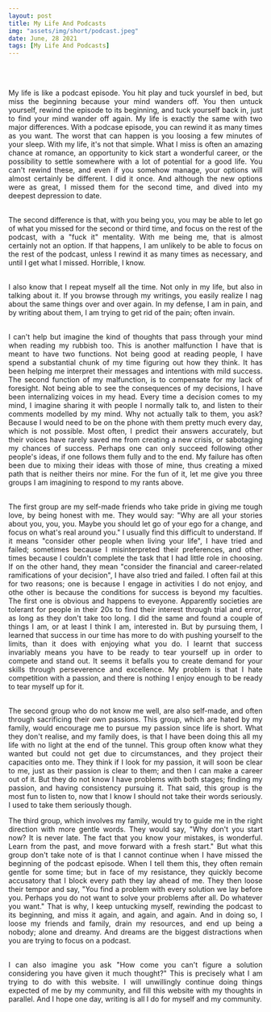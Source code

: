 ```yaml
---
layout: post
title: My Life And Podcasts
img: "assets/img/short/podcast.jpeg"
date: June, 28 2021
tags: [My Life And Podcasts]
---
```

  
<br><br>
<div align="justify">

My life is like a podcast episode. You hit play and tuck yourslef in bed, but miss the beginning because your mind wanders off. You then untuck yourself, rewind the episode to its beginning, and tuck yourself back in, just to find your mind wander off again. My life is exactly the same with two major differences. With a podcase episode, you can rewind it as many times as you want. The worst that can happen is you loosing a few minutes of your sleep. With my life, it's not that simple. What I miss is often an amazing chance at romance, an opportunity to kick start a wonderful career, or the possibility to settle somewhere with a lot of potential for a good life. You can't rewind these, and even if you somehow manage, your options will almost certainly be different. I did it once. And although the new options were as great, I missed them for the second time, and dived into my deepest depression to date. <br><br>
  
The second difference is that, with you being you, you may be able to let go of what you missed for the second or third time, and focus on the rest of the podcast, with a "fuck it" mentality. With me being me, that is almost certainly not an option. If that happens, I am unlikely to be able to focus on the rest of the podcast, unless I rewind it as many times as necessary, and  until I get what I missed. Horrible, I know. <br><br>
  
I also know that I repeat myself all the time. Not only in my life, but also in talking about it. If you browse through my writings, you easily realize I nag about the same things over and over again. In my defense, I am in pain, and by writing about them, I am trying to get rid of the pain; often invain. <br><br>
  
I can't help but imagine the kind of thoughts that pass through your mind when reading my rubbish too. This is another malfunction I have that is meant to have two functions. Not being good at reading people, I have spend a substantial chunk of my time figuring out how they think. It has been helping me interpret their messages and intentions with mild success. The second function of my malfunction, is to compensate for my lack of foresight. Not being able to see the consequences of my decisions, I have been internalizing voices in my head. Every time a decision comes to my mind, I imagine sharing it with people I normally talk to, and listen to their comments modelled by my mind. Why not actually talk to them, you ask? Because I would need to be on the phone with them pretty much every day, which is not possible. Most often, I predict their answers accurately, but their voices have rarely saved me from creating a new crisis, or sabotaging my chances of success. Perhaps one can only succeed following other people's ideas, if one follows them fully and to the end. My failure has often been due to mixing their ideas with those of mine, thus creating a mixed path that is neither theirs nor mine. For the fun of it, let me give you three groups I am imagining to respond to my rants above. <br><br>
  
The first group are my self-made friends who take pride in giving me tough love, by being honest with me. They would say: "Why are all your stories about you, you, you. Maybe you should let go of your ego for a change, and focus on what's real around you." I usually find this difficult to understand. If it means "consider other people when living your life", I have tried and failed; sometimes because I misinterpreted their preferences, and other times because I couldn't complete the task that I had little role in choosing. If on the other hand, they mean "consider the financial and career-related ramifications of your decision", I have also tried and failed. I often fail at this for two reasons; one is because I engage in activities I do not enjoy, and othe other is because the conditions for success is beyond my faculties. The first one is obvious and happens to eveyone. Apparently societies are tolerant for people in their 20s to find their interest through trial and error, as long as they don't take too long. I did the same and found a couple of things I am, or at least I think I am, interested in. But by pursuing them, I learned that success in our time has more to do with pushing yourself to the limits, than it does with enjoying what you do. I learnt that success invariably means you have to be ready to tear yourself up in order to compete and stand out. It seems it befalls you to create demand for your skills through perseverence and excellence. My problem is that I hate competition with a passion, and there is nothing I enjoy enough to be ready to tear myself up for it. <br><br>
  
The second group who do not know me well, are also self-made, and often through sacrificing their own passions. This group, which are hated by my family, would encourage me to pursue my passion since life is short. What they don't realise, and my family does, is that I have been doing this all my life with no light at the end of the tunnel. This group often know what they wanted but could not get due to circumstances, and they project their capacities onto me. They think if I look for my passion, it will soon be clear to me, just as their passion is clear to them; and then I can make a career out of it. But they do not know I have problems with both stages; finding my passion, and having consistency pursuing it. That said, this group is the most fun to listen to, now that I know I should not take their words seriously. I used to take them seriously though. 
  
The third group, which involves my family, would try to guide me in the right direction with more gentle words. They would say, "Why don't you start now? It is never late. The fact that you know your mistakes, is wonderful. Learn from the past, and move forward with a fresh start." But what this group don't take note of is that I cannot continue when I have missed the beginning of the podcast episode. When I tell them this, they often remain gentle for some time; but in face of my resistance, they quickly become accusatory that I block every path they lay ahead of me. They then loose their tempor and say, "You find a problem with every solution we lay before you. Perhaps you do not want to solve your problems after all. Do whatever you want." That is why, I keep untucking myself, rewinding the podcast to its beginning, and miss it again, and again, and again. And in doing so, I loose my friends and family, drain my resources, and end up being a nobody; alone and dreamy. And dreams are the biggest distractions when you are trying to focus on a podcast. <br><br>

I can also imagine you ask "How come you can't figure a solution considering you have given it much thought?" This is precisely what I am trying to do with this website. I will unwillingly continue doing things expected of me by my community, and fill this website with my thoughts in parallel. And I hope one day, writing is all I do for myself and my community.

  
  
  
</div>
<br><br>
<br><br>
<br><br>
<br><br>
<br><br>
<br><br> 
